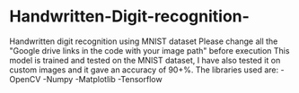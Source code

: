 # Handwritten-Digit-recognition-
Handwritten digit recognition using MNIST dataset 
Please change all the "Google drive links in the code with your image path" before execution
This model is trained and tested on the MNIST dataset, I have also tested it on custom images and it gave an accuracy of 90+%.
The libraries used are:
-OpenCV
-Numpy
-Matplotlib
-Tensorflow
